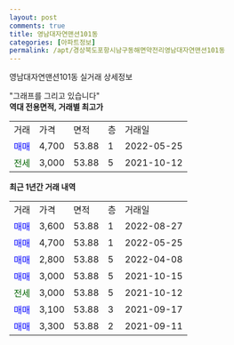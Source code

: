 ```yaml
---
layout: post
comments: true
title: 영남대자연맨션101동
categories: [아파트정보]
permalink: /apt/경상북도포항시남구동해면약전리영남대자연맨션101동
---
```


영남대자연맨션101동 실거래 상세정보

<script type="text/javascript">
  google.charts.load('current', {'packages':['line', 'corechart']});
  google.charts.setOnLoadCallback(drawChart);

  function drawChart() {
    var data = new google.visualization.DataTable();
    data.addColumn('date', '거래일');
    data.addColumn('number', "매매");
    data.addColumn('number', "전세");
    data.addColumn('number', "전매");

    data.addRows([[new Date(Date.parse("2022-08-27")), 3600, null, null], [new Date(Date.parse("2022-05-25")), 4700, null, null], [new Date(Date.parse("2022-04-08")), 2800, null, null], [new Date(Date.parse("2021-10-15")), 3000, null, null], [new Date(Date.parse("2021-10-12")), null, 3000, null], [new Date(Date.parse("2021-09-17")), 3100, null, null], [new Date(Date.parse("2021-09-11")), 3300, null, null]]);

    var options = {
      hAxis: {
        format: 'yyyy/MM/dd'
      },    
      lineWidth: 0,
      pointsVisible: true,    
      title: '최근 1년간 유형별 실거래가 분포',
      legend: { position: 'bottom' }
    };

    var formatter = new google.visualization.NumberFormat({pattern:'###,###'} );
    formatter.format(data, 1);
    formatter.format(data, 2);
    
    setTimeout(function() {
        var chart = new google.visualization.LineChart(document.getElementById('columnchart_material'));
        chart.draw(data, (options));
        document.getElementById('loading').style.display = 'none';
    }, 200);
  }
</script>


<div id="loading" style="z-index:20; display: block; margin-left: 0px">"그래프를 그리고 있습니다"</div>
<div id="columnchart_material" style="width: 95%; margin-left: 0px; display: block"></div>
<!-- contents start -->
<b>역대 전용면적, 거래별 최고가</b>
<table class="sortable">
    <tr>
      <td>거래</td>
      <td>가격</td>
      <td>면적</td>
      <td>층</td>
      <td>거래일</td>
    </tr>
        <tr>
          <td><a style="color: blue">매매</a></td>
          <td>4,700</td>
          <td>53.88</td>
          <td>1</td>
          <td>2022-05-25</td>
        </tr>        
        <tr>
              <td><a style="color: darkgreen">전세</a></td>
              <td>3,000</td>
              <td>53.88</td>
              <td>5</td>
              <td>2021-10-12</td>
            </tr>        
    
</table>

<b>최근 1년간 거래 내역</b>

<table class="sortable">
    <tr>
      <td>거래</td>
      <td>가격</td>
      <td>면적</td>
      <td>층</td>
      <td>거래일</td>
    </tr>
    <tr>
      <td><a style="color: blue">매매</a></td>
      <td>3,600</td>
      <td>53.88</td>
      <td>1</td>
      <td>2022-08-27</td>
    </tr>          <tr>
      <td><a style="color: blue">매매</a></td>
      <td>4,700</td>
      <td>53.88</td>
      <td>1</td>
      <td>2022-05-25</td>
    </tr>          <tr>
      <td><a style="color: blue">매매</a></td>
      <td>2,800</td>
      <td>53.88</td>
      <td>5</td>
      <td>2022-04-08</td>
    </tr>          <tr>
      <td><a style="color: blue">매매</a></td>
      <td>3,000</td>
      <td>53.88</td>
      <td>5</td>
      <td>2021-10-15</td>
    </tr>          <tr>
      <td><a style="color: darkgreen">전세</a></td>
      <td>3,000</td>
      <td>53.88</td>
      <td>5</td>
      <td>2021-10-12</td>
    </tr>          <tr>
      <td><a style="color: blue">매매</a></td>
      <td>3,100</td>
      <td>53.88</td>
      <td>3</td>
      <td>2021-09-17</td>
    </tr>          <tr>
      <td><a style="color: blue">매매</a></td>
      <td>3,300</td>
      <td>53.88</td>
      <td>2</td>
      <td>2021-09-11</td>
    </tr>      </table>
<!-- contents end -->    

